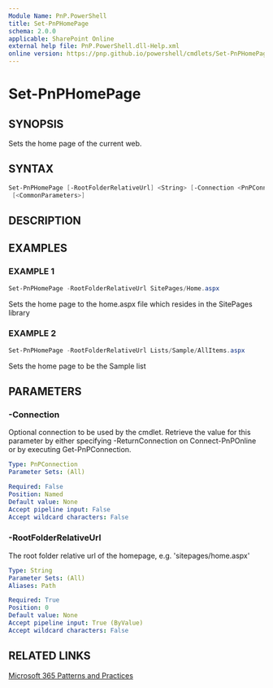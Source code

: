 ```yaml
---
Module Name: PnP.PowerShell
title: Set-PnPHomePage
schema: 2.0.0
applicable: SharePoint Online
external help file: PnP.PowerShell.dll-Help.xml
online version: https://pnp.github.io/powershell/cmdlets/Set-PnPHomePage.html
---
```

 
# Set-PnPHomePage

## SYNOPSIS
Sets the home page of the current web.

## SYNTAX

```powershell
Set-PnPHomePage [-RootFolderRelativeUrl] <String> [-Connection <PnPConnection>]
 [<CommonParameters>]
```

## DESCRIPTION

## EXAMPLES

### EXAMPLE 1
```powershell
Set-PnPHomePage -RootFolderRelativeUrl SitePages/Home.aspx
```

Sets the home page to the home.aspx file which resides in the SitePages library

### EXAMPLE 2
```powershell
Set-PnPHomePage -RootFolderRelativeUrl Lists/Sample/AllItems.aspx
```

Sets the home page to be the Sample list

## PARAMETERS

### -Connection
Optional connection to be used by the cmdlet. Retrieve the value for this parameter by either specifying -ReturnConnection on Connect-PnPOnline or by executing Get-PnPConnection.

```yaml
Type: PnPConnection
Parameter Sets: (All)

Required: False
Position: Named
Default value: None
Accept pipeline input: False
Accept wildcard characters: False
```

### -RootFolderRelativeUrl
The root folder relative url of the homepage, e.g. 'sitepages/home.aspx'

```yaml
Type: String
Parameter Sets: (All)
Aliases: Path

Required: True
Position: 0
Default value: None
Accept pipeline input: True (ByValue)
Accept wildcard characters: False
```



## RELATED LINKS

[Microsoft 365 Patterns and Practices](https://aka.ms/m365pnp)

